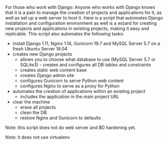 For those who work with Django:
Anyone who works with Django knows that it is a pain to manage the creation of projects and applications for it, as well as set up a web server to host it.
Here is a script that automates Django installation and configuration environment as well is a wizard for creating new projects and applications in existing projects, making it easy and replicable.
This script also automates the following tasks:

- install Django 1.11, Nginx 1.14, Gunicorn 19.7 and MySQL Server 5.7 on a fresh Ubuntu Server 18.04
- creates new Django projects
  - allows you to choose what database to use (MySQL Server 5.7 or SQLite3) - creates and configures all DB tables and constraints
  - creates static web content base
  - creates Django admin site
  - configures Gunicorn to serve Python web content
  - configures Nginx to serve as a proxy for Python
- automates the creation of applications within an existing project
  - includes the application in the main project URL
- clear the machine
  - erase all projects
  - clean the DB
  - restore Nginx and Gunicorn to defaults

Note: this script does not do web server and BD hardening yet.

Note: it does not use virtualenv
